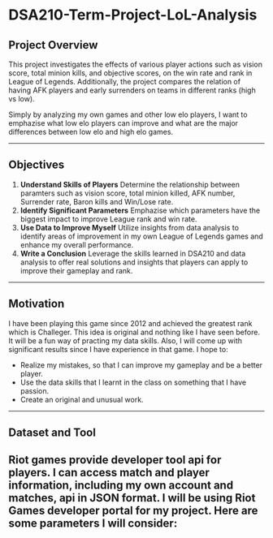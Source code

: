 # DSA210-Term-Project-LoL-Analysis
## Project Overview
This project investigates the effects of various player actions such as  vision score, total minion kills, and objective scores, on the win rate and rank in League of Legends. Additionally, the project compares the relation of having AFK players and early surrenders on teams in different ranks (high vs low). 

Simply by analyzing my own games and other low elo players, I want to emphazise what low elo players can improve and what are the major differences between low elo and high elo games.

---

## Objectives
1. **Understand Skills of Players**
   Determine the relationship between paramters such as vision score, total minion killed, AFK number, Surrender rate, Baron kills and Win/Lose rate.
2. **Identify Significant Parameters**
   Emphazise which parameters have the biggest impact to improve League rank and win rate.
3. **Use Data to Improve Myself**
   Utilize insights from data analysis to identify areas of improvement in my own League of Legends games and enhance my overall performance.
4. **Write a Conclusion**
   Leverage the skills learned in DSA210 and data analysis to offer real solutions and insights that players can apply to improve their gameplay and rank.

---

## Motivation
I have been playing this game since 2012 and achieved the greatest rank which is Challeger. This idea is original and nothing like I have seen before. It will be a fun way of practing my data skills. Also, I will come up with significant results since I have experience in that game. I hope to:
- Realize my mistakes, so that I can improve my gameplay and be a better player.
- Use the data skills that I learnt in the class on something that I have passion.
- Create an original and unusual work.

---

## Dataset and Tool
Riot games provide developer tool api for players. I can access match and player information, including my own account and matches, api in JSON format. I will be using Riot Games developer portal for my project. Here are some parameters I will consider:
-
